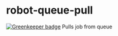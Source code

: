 # robot-queue-pull

[![Greenkeeper badge](https://badges.greenkeeper.io/telemark/robot-queue-pull.svg)](https://greenkeeper.io/)
Pulls job from queue
